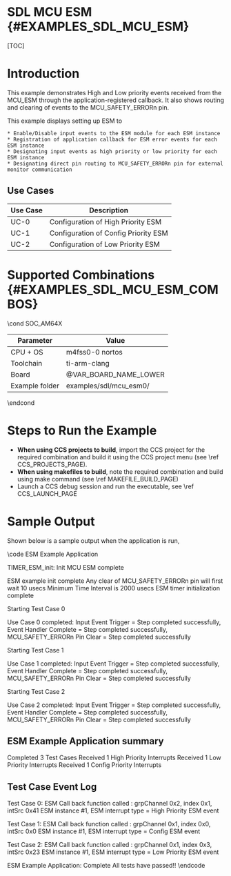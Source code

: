 # SDL MCU  ESM {#EXAMPLES_SDL_MCU_ESM}

[TOC]

# Introduction

This example demonstrates High and Low priority events received from the MCU_ESM through the application-registered callback. It also shows routing and clearing of events to the MCU_SAFETY_ERRORn pin.

This example displays setting up ESM to

    * Enable/Disable input events to the ESM module for each ESM instance
    * Registration of application callback for ESM error events for each ESM instance
    * Designating input events as high priority or low priority for each ESM instance
    * Designating direct pin routing to MCU_SAFETY_ERRORn pin for external monitor communication


Use Cases
---------
Use Case | Description
---------|------------
UC-0     | Configuration of High Priority ESM
UC-1     | Configuration of Config Priority ESM
UC-2     | Configuration of Low Priority ESM


# Supported Combinations {#EXAMPLES_SDL_MCU_ESM_COMBOS}

\cond SOC_AM64X

 Parameter      | Value
 ---------------|-----------
 CPU + OS       | m4fss0-0 nortos
 Toolchain      | ti-arm-clang
 Board          | @VAR_BOARD_NAME_LOWER
 Example folder | examples/sdl/mcu_esm0/

\endcond

# Steps to Run the Example

- **When using CCS projects to build**, import the CCS project for the required combination
  and build it using the CCS project menu (see \ref CCS_PROJECTS_PAGE).
- **When using makefiles to build**, note the required combination and build using
  make command (see \ref MAKEFILE_BUILD_PAGE)
- Launch a CCS debug session and run the executable, see \ref CCS_LAUNCH_PAGE
# Sample Output

Shown below is a sample output when the application is run,

\code
ESM Example Application

TIMER_ESM_init: Init MCU ESM complete

ESM example init complete
  Any clear of MCU_SAFETY_ERRORn pin will first wait 10 usecs
  Minimum Time Interval is 2000 usecs
ESM timer initialization complete

Starting Test Case 0

Use Case 0 completed: Input Event Trigger = Step completed successfully,
                       Event Handler Complete = Step completed successfully,
                       MCU_SAFETY_ERRORn Pin Clear = Step completed successfully

Starting Test Case 1

Use Case 1 completed: Input Event Trigger = Step completed successfully,
                       Event Handler Complete = Step completed successfully,
                       MCU_SAFETY_ERRORn Pin Clear = Step completed successfully

Starting Test Case 2

Use Case 2 completed: Input Event Trigger = Step completed successfully,
                       Event Handler Complete = Step completed successfully,
                       MCU_SAFETY_ERRORn Pin Clear = Step completed successfully


ESM Example Application summary
-------------------------------
Completed 3 Test Cases
Received 1 High Priority Interrupts
Received 1 Low Priority Interrupts
Received 1 Config Priority Interrupts

Test Case Event Log
------------------

Test Case 0: ESM Call back function called : grpChannel 0x2, index 0x1, intSrc 0x41
  ESM instance #1, ESM interrupt type = High Priority ESM event

Test Case 1: ESM Call back function called : grpChannel 0x1, index 0x0, intSrc 0x0
  ESM instance #1, ESM interrupt type = Config ESM event

Test Case 2: ESM Call back function called : grpChannel 0x1, index 0x3, intSrc 0x23
  ESM instance #1, ESM interrupt type = Low Priority ESM event

ESM Example Application: Complete
 All tests have passed!!
\endcode

